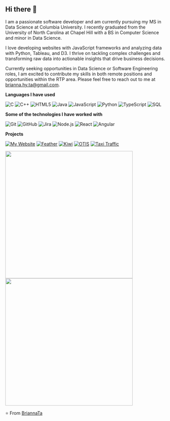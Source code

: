 ## Hi there 👋

I am a passionate software developer and am currently pursuing my MS in Data Science at Columbia University.  I recently graduated from the University of North Carolina at Chapel Hill with a BS in Computer Science and minor in Data Science.

I love developing websites with JavaScript frameworks and analyzing data with Python, Tableau, and D3. I thrive on tackling complex challenges and transforming raw data into actionable insights that drive business decisions.

Currently seeking opportunities in Data Science or Software Engineering roles, I am excited to contribute my skills in both remote positions and opportunities within the RTP area. Please feel free to reach out to me at brianna.hy.ta@gmail.com.

**Languages I have used**

![C](https://img.shields.io/badge/-C-000000?style=flat&logo=C)
![C++](https://img.shields.io/badge/-C++-000000?style=flat&logo=C%2B%2B&logoColor=00599C)
![HTML5](https://img.shields.io/badge/-HTML5-000000?style=flat&logo=HTML5)
![Java](https://img.shields.io/badge/-Java-000000?style=flat&logo=Java&logoColor=007396)
![JavaScript](https://img.shields.io/badge/-JavaScript-000000?style=flat&logo=javascript)
![Python](https://img.shields.io/badge/-Python-000000?style=flat&logo=python)
![TypeScript](https://img.shields.io/badge/-TypeScript-000000?style=flat&logo=typescript&logoColor=007ACC)
![SQL](https://img.shields.io/badge/-SQL-000000?style=flat&logo=MySQL)

**Some of the technologies I have worked with**

![Git](https://img.shields.io/badge/-Git-000000?style=flat&logo=git&logoColor=F05032)
![GitHub](https://img.shields.io/badge/-GitHub-000000?style=flat&logo=github&logoColor=FFFFFF)
![Jira](https://img.shields.io/badge/-Jira-000000?style=flat&logo=jira-software&logoColor=white&logoColor=0052CC)
![Node.js](https://img.shields.io/badge/-Node.js-000000?style=flat&logo=node.js&logoColor=339933)
![React](https://img.shields.io/badge/-React-000000?style=flat&logo=React&logoColor=61DAFB)
![Angular](https://img.shields.io/badge/-Angular-000000?style=flat&logo=Angular&logoColor=b52e31)

**Projects**

[![My Website](https://img.shields.io/badge/-✨&nbsp;&nbsp;My&nbsp;Website-000000?style=flat)](https://briannata.github.io/)
[![Feather](https://img.shields.io/badge/-🪶&nbsp;COVID&#8209;19&nbsp;Feather-000000?style=flat)](https://devpost.com/software/feather-jpfhn9)
[![Kiwi](https://img.shields.io/badge/-🥝&nbsp;&nbsp;Kiwi-000000?style=flat)](https://devpost.com/software/kiwi-bwd17t)
[![OTIS](https://img.shields.io/badge/-💻&nbsp;Voice&nbsp;OTIS-000000?style=flat)](https://github.com/briannata/otis)
[![Taxi Traffic](https://img.shields.io/badge/-🚕&nbsp;Taxi&nbsp;Traffic-000000?style=flat)](https://github.com/briannata/taxi-traffic)

<img width=400 src='https://github-readme-streak-stats.herokuapp.com/?user=briannata&theme=vue-dark&hide_border=true' />
<img width=400 src='https://github-readme-stats.vercel.app/api/top-langs/?username=briannata&theme=vue-dark&show_icons=true&hide_border=true&layout=compact' />


⭐️ From [BriannaTa](https://github.com/briannata)